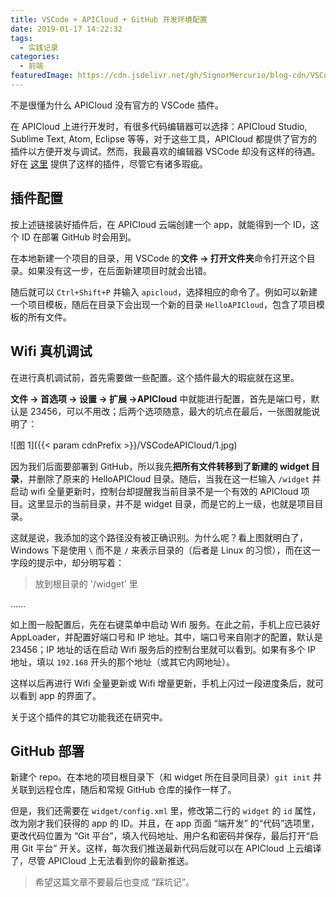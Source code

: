 ```yaml
---
title: VSCode + APICloud + GitHub 开发环境配置
date: 2019-01-17 14:22:32
tags:
  - 实践记录
categories:
  - 前端
featuredImage: https://cdn.jsdelivr.net/gh/SignorMercurio/blog-cdn/VSCodeAPICloud/0.jpg
---
```


不是很懂为什么 APICloud 没有官方的 VSCode 插件。

<!--more-->

在 APICloud 上进行开发时，有很多代码编辑器可以选择：APICloud Studio, Sublime Text, Atom, Eclipse 等等，对于这些工具，APICloud 都提供了官方的插件以方便开发与调试。然而，我最喜欢的编辑器 VSCode 却没有这样的待遇。好在 [这里](https://community.apicloud.com/bbs/thread-48763-1-1.html) 提供了这样的插件，尽管它有诸多瑕疵。

## 插件配置

按上述链接装好插件后，在 APICloud 云端创建一个 app，就能得到一个 ID，这个 ID 在部署 GitHub 时会用到。

在本地新建一个项目的目录，用 VSCode 的**文件 -> 打开文件夹**命令打开这个目录。如果没有这一步，在后面新建项目时就会出错。

随后就可以 `Ctrl+Shift+P` 并输入 `apicloud`，选择相应的命令了。例如可以新建一个项目模板，随后在目录下会出现一个新的目录 `HelloAPICloud`，包含了项目模板的所有文件。

## Wifi 真机调试

在进行真机调试前，首先需要做一些配置。这个插件最大的瑕疵就在这里。

**文件 -> 首选项 -> 设置 -> 扩展 ->APICloud** 中就能进行配置，首先是端口号，默认是 23456，可以不用改；后两个选项随意，最大的坑点在最后，一张图就能说明了：

![图 1]({{< param cdnPrefix >}}/VSCodeAPICloud/1.jpg)

因为我们后面要部署到 GitHub，所以我先**把所有文件转移到了新建的 widget 目录**，并删除了原来的 HelloAPICloud 目录。随后，当我在这一栏输入 `/widget` 并启动 wifi 全量更新时，控制台却提醒我当前目录不是一个有效的 APICloud 项目。这里显示的当前目录，并不是 widget 目录，而是它的上一级，也就是项目目录。

这就是说，我添加的这个路径没有被正确识别。为什么呢？看上图就明白了，Windows 下是使用 `\` 而不是 `/` 来表示目录的（后者是 Linux 的习惯），而在这一字段的提示中，却分明写着：

> 放到根目录的 '/widget' 里

……

如上图一般配置后，先在右键菜单中启动 Wifi 服务。在此之前，手机上应已装好 AppLoader，并配置好端口号和 IP 地址。其中，端口号来自刚才的配置，默认是 23456；IP 地址的话在启动 Wifi 服务后的控制台里就可以看到。如果有多个 IP 地址，填以 `192.168` 开头的那个地址（或其它内网地址）。

这样以后再进行 Wifi 全量更新或 Wifi 增量更新，手机上闪过一段进度条后，就可以看到 app 的界面了。

关于这个插件的其它功能我还在研究中。

## GitHub 部署

新建个 repo。在本地的项目根目录下（和 widget 所在目录同目录）`git init` 并关联到远程仓库，随后和常规 GitHub 仓库的操作一样了。

但是，我们还需要在 `widget/config.xml` 里，修改第二行的 `widget` 的 `id` 属性，改为刚才我们获得的 app 的 ID。并且，在 app 页面 “端开发” 的“代码”选项里，更改代码位置为 “Git 平台”，填入代码地址、用户名和密码并保存，最后打开“启用 Git 平台” 开关。这样，每次我们推送最新代码后就可以在 APICloud 上云编译了，尽管 APICloud 上无法看到你的最新推送。

> 希望这篇文章不要最后也变成 “踩坑记”。
